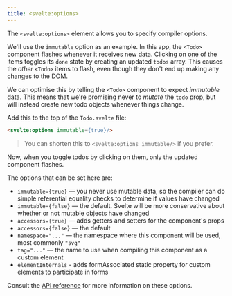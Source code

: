 ```yaml
---
title: <svelte:options>
---
```


The `<svelte:options>` element allows you to specify compiler options.

We'll use the `immutable` option as an example. In this app, the `<Todo>` component flashes whenever it receives new data. Clicking on one of the items toggles its `done` state by creating an updated `todos` array. This causes the *other* `<Todo>` items to flash, even though they don't end up making any changes to the DOM.

We can optimise this by telling the `<Todo>` component to expect *immutable* data. This means that we're promising never to *mutate* the `todo` prop, but will instead create new todo objects whenever things change.

Add this to the top of the `Todo.svelte` file:

```html
<svelte:options immutable={true}/>
```

> You can shorten this to `<svelte:options immutable/>` if you prefer.

Now, when you toggle todos by clicking on them, only the updated component flashes.

The options that can be set here are:

* `immutable={true}` — you never use mutable data, so the compiler can do simple referential equality checks to determine if values have changed
* `immutable={false}` — the default. Svelte will be more conservative about whether or not mutable objects have changed
* `accessors={true}` — adds getters and setters for the component's props
* `accessors={false}` — the default
* `namespace="..."` — the namespace where this component will be used, most commonly `"svg"`
* `tag="..."` — the name to use when compiling this component as a custom element
* `elementInternals` - adds formAssociated static property for custom elements to participate in forms

Consult the [API reference](/docs) for more information on these options.

